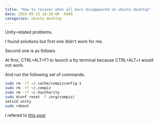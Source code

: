 ```yaml
---
title: "How to recover when all bars disappeared on ubuntu desktop"
data: 2019-09-23 16:28:00 -0400
categories: ubuntu desktop
---
```


Unity-related problems.

I found solutions but first one didn't work for me.

Second one is as follows.

At first, CTRL+ALT+F1 to launch a tty terminal because CTRL+ALT+t would not work.

And run the following set of commands.
```bash
sudo rm -rf ~/.cache/compizconfig-1
sudo rm -rf ~/.compiz
sudo rm -rf ~/.Xauthority
sudo dconf reset -f /org/compiz/
setsid unity
sudo reboot
```
I refered to [this post][reference]

[reference]: https://www.faqforge.com/linux/ubuntu-sidebar-top-bar-disappeared-heres-can-bring-back

